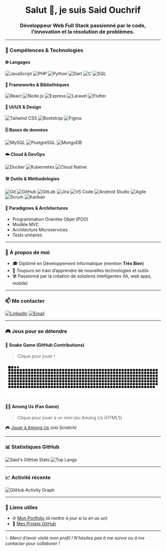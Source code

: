<h1 align="center">Salut 👋, je suis Said Ouchrif</h1>
<h3 align="center">Développeur Web Full Stack passionné par le code, l’innovation et la résolution de problèmes.</h3>

---

### 🧰 Compétences & Technologies

#### 🌐 Langages
![JavaScript](https://img.shields.io/badge/-JavaScript-F7DF1E?style=flat&logo=javascript&logoColor=black)
![PHP](https://img.shields.io/badge/-PHP-777BB4?style=flat&logo=php&logoColor=white)
![Python](https://img.shields.io/badge/-Python-3776AB?style=flat&logo=python&logoColor=white)
![Dart](https://img.shields.io/badge/-Dart-0175C2?style=flat&logo=dart&logoColor=white)
![C](https://img.shields.io/badge/-C-00599C?style=flat&logo=c&logoColor=white)
![SQL](https://img.shields.io/badge/-SQL-4479A1?style=flat&logo=postgresql&logoColor=white)

#### 🧱 Frameworks & Bibliothèques
![React](https://img.shields.io/badge/-React-61DAFB?style=flat&logo=react&logoColor=black)
![Node.js](https://img.shields.io/badge/-Node.js-339933?style=flat&logo=node.js&logoColor=white)
![Express](https://img.shields.io/badge/-Express-000000?style=flat&logo=express&logoColor=white)
![Laravel](https://img.shields.io/badge/-Laravel-FF2D20?style=flat&logo=laravel&logoColor=white)
![Flutter](https://img.shields.io/badge/-Flutter-02569B?style=flat&logo=flutter&logoColor=white)

#### 🎨 UI/UX & Design
![Tailwind CSS](https://img.shields.io/badge/-Tailwind-38B2AC?style=flat&logo=tailwind-css&logoColor=white)
![Bootstrap](https://img.shields.io/badge/-Bootstrap-7952B3?style=flat&logo=bootstrap&logoColor=white)
![Figma](https://img.shields.io/badge/-Figma-F24E1E?style=flat&logo=figma&logoColor=white)

#### 🗄️ Bases de données
![MySQL](https://img.shields.io/badge/-MySQL-4479A1?style=flat&logo=mysql&logoColor=white)
![PostgreSQL](https://img.shields.io/badge/-PostgreSQL-336791?style=flat&logo=postgresql&logoColor=white)
![MongoDB](https://img.shields.io/badge/-MongoDB-47A248?style=flat&logo=mongodb&logoColor=white)

#### ☁️ Cloud & DevOps
![Docker](https://img.shields.io/badge/-Docker-2496ED?style=flat&logo=docker&logoColor=white)
![Kubernetes](https://img.shields.io/badge/-Kubernetes-326CE5?style=flat&logo=kubernetes&logoColor=white)
![Cloud Native](https://img.shields.io/badge/-Cloud_Native-3C3C3C?style=flat&logo=cloudflare&logoColor=white)

#### 🛠️ Outils & Méthodologies
![Git](https://img.shields.io/badge/-Git-F05032?style=flat&logo=git&logoColor=white)
![GitHub](https://img.shields.io/badge/-GitHub-181717?style=flat&logo=github&logoColor=white)
![GitLab](https://img.shields.io/badge/-GitLab-FC6D26?style=flat&logo=gitlab&logoColor=white)
![Jira](https://img.shields.io/badge/-Jira-0052CC?style=flat&logo=jira&logoColor=white)
![VS Code](https://img.shields.io/badge/-VS_Code-007ACC?style=flat&logo=visual-studio-code&logoColor=white)
![Android Studio](https://img.shields.io/badge/-Android_Studio-3DDC84?style=flat&logo=android-studio&logoColor=white)
![Agile](https://img.shields.io/badge/-Agile-DD0031?style=flat&logo=agile&logoColor=white)
![Scrum](https://img.shields.io/badge/-Scrum-000000?style=flat&logo=scrum&logoColor=white)
![Kanban](https://img.shields.io/badge/-Kanban-0052CC?style=flat)

#### 🧠 Paradigmes & Architectures
- Programmation Orientée Objet (POO)
- Modèle MVC
- Architecture Microservices
- Tests unitaires

---

### 🚀 À propos de moi

- 🎓 Diplômé en Développement Informatique (mention **Très Bien**)
- 🧠 Toujours en train d’apprendre de nouvelles technologies et outils
- 🛠️ Passionné par la création de solutions intelligentes (IA, web apps, mobile)

---

### 📫 Me contacter

[![LinkedIn](https://img.shields.io/badge/-LinkedIn-0A66C2?style=for-the-badge&logo=linkedin&logoColor=white)](https://www.linkedin.com/in/said-ouchrif-990947194/)
[![Email](https://img.shields.io/badge/-Email-EA4335?style=for-the-badge&logo=gmail&logoColor=white)](mailto:saidouchrif16@gmail.com?subject=Contact%20depuis%20GitHub&body=Bonjour%20Said%2C%0AJe%20souhaite%20vous%20contacter%20concernant...)

---

### 🎮 Jeux pour se détendre

#### 🐍 Snake Game (GitHub Contributions)
> Clique pour jouer !

[![Snake Game](https://github.com/Platane/snk/raw/output/github-contribution-grid-snake.svg)](https://github.com/Platane/snk)

#### 👨‍🚀 Among Us (Fan Game)
> Clique pour jouer à un mini-jeu Among Us (HTML5)

🎮 [Jouer à Among Us](https://scratch.mit.edu/projects/475535107/) *(via Scratch)*

---

### 📊 Statistiques GitHub

![Said's GitHub Stats](https://github-readme-stats.vercel.app/api?username=Saidouchrif&show_icons=true&theme=tokyonight)
![Top Langs](https://github-readme-stats.vercel.app/api/top-langs/?username=Saidouchrif&layout=compact&theme=tokyonight)

---

### 📈 Activité récente

![GitHub Activity Graph](https://github-readme-activity-graph.vercel.app/graph?username=Saidouchrif&theme=github-compact)

---

### 🔗 Liens utiles

- 🌐 [Mon Portfolio](https://tonportfolio.com) *(à mettre à jour si tu en as un)*
- 📁 [Mes Projets GitHub](https://github.com/Saidouchrif?tab=repositories)

---

✨ _Merci d’avoir visité mon profil ! N'hésitez pas à me suivre ou à me contacter pour collaborer !_
